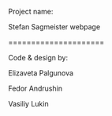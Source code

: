 Project name:

Stefan Sagmeister webpage

=====================

Code & design by:

Elizaveta Palgunova

Fedor Andrushin

Vasiliy Lukin
